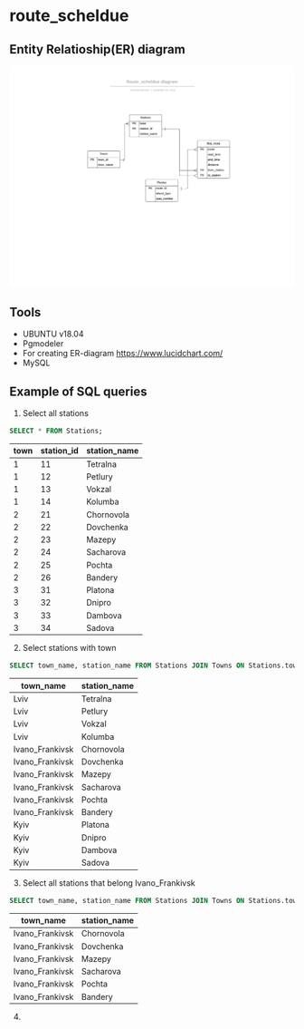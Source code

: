 # route_scheldue
## Entity Relatioship(ER) diagram
![ER-diagram](./img/bddiagram.png)
## Tools
* UBUNTU v18.04
* Pgmodeler
* For creating ER-diagram https://www.lucidchart.com/
* MySQL
## Example of SQL queries
1. Select all stations
```sql
SELECT * FROM Stations;
```

| town | station_id | station_name |
|------|------------|--------------|
|    1 |         11 | Tetralna     |
|    1 |         12 | Petlury      |
|    1 |         13 | Vokzal       |
|    1 |         14 | Kolumba      |
|    2 |         21 | Chornovola   |
|    2 |         22 | Dovchenka    |
|    2 |         23 | Mazepy       |
|    2 |         24 | Sacharova    |
|    2 |         25 | Pochta       |
|    2 |         26 | Bandery      |
|    3 |         31 | Platona      |
|    3 |         32 | Dnipro       |
|    3 |         33 | Dambova      |
|    3 |         34 | Sadova       |

2. Select stations with town
 ```sql
SELECT town_name, station_name FROM Stations JOIN Towns ON Stations.town = Towns.town_id;
```

| town_name       | station_name |
|-----------------|--------------|
| Lviv            | Tetralna     |
| Lviv            | Petlury      |
| Lviv            | Vokzal       |
| Lviv            | Kolumba      |
| Ivano_Frankivsk | Chornovola   |
| Ivano_Frankivsk | Dovchenka    |
| Ivano_Frankivsk | Mazepy       |
| Ivano_Frankivsk | Sacharova    |
| Ivano_Frankivsk | Pochta       |
| Ivano_Frankivsk | Bandery      |
| Kyiv            | Platona      |
| Kyiv            | Dnipro       |
| Kyiv            | Dambova      |
| Kyiv            | Sadova       |

3. Select all stations that belong Ivano_Frankivsk
 ```sql
SELECT town_name, station_name FROM Stations JOIN Towns ON Stations.town = Towns.town_id WHERE town_name like 'Ivano%';
```

| town_name       | station_name |
|-----------------|--------------|
| Ivano_Frankivsk | Chornovola   |
| Ivano_Frankivsk | Dovchenka    |
| Ivano_Frankivsk | Mazepy       |
| Ivano_Frankivsk | Sacharova    |
| Ivano_Frankivsk | Pochta       |
| Ivano_Frankivsk | Bandery      |


4. 
